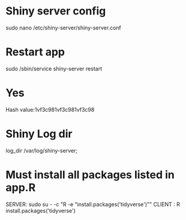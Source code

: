 # Shiny server config
sudo nano /etc/shiny-server/shiny-server.conf
# Restart app
sudo /sbin/service shiny-server restart
# Yes
Hash value:1vf3c981vf3c981vf3c98
# Shiny Log dir
log_dir /var/log/shiny-server;
# Must install all packages listed in app.R 
SERVER: sudo su - -c "R -e \"install.packages('tidyverse')\""
CLIENT : R install.packages('tidyverse')